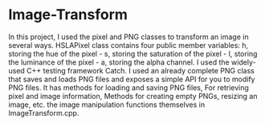 # Image-Transform
In this project, I used the pixel and PNG classes to transform an image in several ways.
HSLAPixel class contains four public member variables: h, storing the hue of the pixel - s, storing the saturation of the pixel - l, storing the luminance of the pixel - a, storing the alpha channel.
I used the widely-used C++ testing framework Catch.
I used an already complete PNG class that saves and loads PNG files and exposes a simple API for you to modify PNG files. It has methods for loading and saving PNG files, For retrieving pixel and image information, Methods for creating empty PNGs, resizing an image, etc.
the image manipulation functions themselves in ImageTransform.cpp.